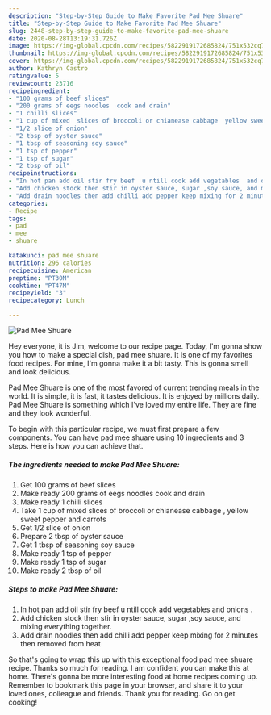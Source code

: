```yaml
---
description: "Step-by-Step Guide to Make Favorite Pad Mee Shuare"
title: "Step-by-Step Guide to Make Favorite Pad Mee Shuare"
slug: 2448-step-by-step-guide-to-make-favorite-pad-mee-shuare
date: 2020-08-28T13:19:31.726Z
image: https://img-global.cpcdn.com/recipes/5822919172685824/751x532cq70/pad-mee-shuare-recipe-main-photo.jpg
thumbnail: https://img-global.cpcdn.com/recipes/5822919172685824/751x532cq70/pad-mee-shuare-recipe-main-photo.jpg
cover: https://img-global.cpcdn.com/recipes/5822919172685824/751x532cq70/pad-mee-shuare-recipe-main-photo.jpg
author: Kathryn Castro
ratingvalue: 5
reviewcount: 23716
recipeingredient:
- "100 grams of beef slices"
- "200 grams of eegs noodles  cook and drain"
- "1 chilli slices"
- "1 cup of mixed  slices of broccoli or chianease cabbage  yellow sweet pepper and carrots"
- "1/2 slice of onion"
- "2 tbsp of oyster sauce"
- "1 tbsp of seasoning soy sauce"
- "1 tsp of pepper"
- "1 tsp of sugar"
- "2 tbsp of oil"
recipeinstructions:
- "In hot pan add oil stir fry beef  u ntill cook add vegetables  and onions  ."
- "Add chicken stock then stir in oyster sauce, sugar ,soy sauce, and mixing everything together."
- "Add drain noodles then add chilli add pepper keep mixing for 2 minutes then removed from heat"
categories:
- Recipe
tags:
- pad
- mee
- shuare

katakunci: pad mee shuare 
nutrition: 296 calories
recipecuisine: American
preptime: "PT30M"
cooktime: "PT47M"
recipeyield: "3"
recipecategory: Lunch

---
```



![Pad Mee Shuare](https://img-global.cpcdn.com/recipes/5822919172685824/751x532cq70/pad-mee-shuare-recipe-main-photo.jpg)

Hey everyone, it is Jim, welcome to our recipe page. Today, I'm gonna show you how to make a special dish, pad mee shuare. It is one of my favorites food recipes. For mine, I'm gonna make it a bit tasty. This is gonna smell and look delicious.



Pad Mee Shuare is one of the most favored of current trending meals in the world. It is simple, it is fast, it tastes delicious. It is enjoyed by millions daily. Pad Mee Shuare is something which I've loved my entire life. They are fine and they look wonderful.


To begin with this particular recipe, we must first prepare a few components. You can have pad mee shuare using 10 ingredients and 3 steps. Here is how you can achieve that.

<!--inarticleads1-->

##### The ingredients needed to make Pad Mee Shuare:

1. Get 100 grams of beef slices
1. Make ready 200 grams of eegs noodles  cook and drain
1. Make ready 1 chilli slices
1. Take 1 cup of mixed  slices of broccoli or chianease cabbage , yellow sweet pepper and carrots
1. Get 1/2 slice of onion
1. Prepare 2 tbsp of oyster sauce
1. Get 1 tbsp of seasoning soy sauce
1. Make ready 1 tsp of pepper
1. Make ready 1 tsp of sugar
1. Make ready 2 tbsp of oil




<!--inarticleads2-->

##### Steps to make Pad Mee Shuare:

1. In hot pan add oil stir fry beef  u ntill cook add vegetables  and onions  .
1. Add chicken stock then stir in oyster sauce, sugar ,soy sauce, and mixing everything together.
1. Add drain noodles then add chilli add pepper keep mixing for 2 minutes then removed from heat




So that's going to wrap this up with this exceptional food pad mee shuare recipe. Thanks so much for reading. I am confident you can make this at home. There's gonna be more interesting food at home recipes coming up. Remember to bookmark this page in your browser, and share it to your loved ones, colleague and friends. Thank you for reading. Go on get cooking!
